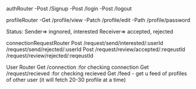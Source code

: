 
authRouter
-Post /Signup
-Post /login
-Post /logout

profileRouter
-Get /profile/view
-Patch /profile/edit
-Path /profile/password


Status: Sender=> ingnored, interested
        Receiver=> accepted, rejected

connectionRequestRouter
Post  /request/send/interested/:userId
      /request/send/rejected/:userId
Post  /request/review/accepted/:reqeustId
      /request/review/rejected/:reqeustId

User Router
Get  /connection  :for checking connection
Get  /request/recieved   :for checking recieved 
 Get /feed - get u feed of profiles of other user (it will fetch 20-30 profile at a time)